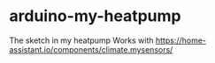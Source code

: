 # arduino-my-heatpump
The sketch in my heatpump
Works with https://home-assistant.io/components/climate.mysensors/
